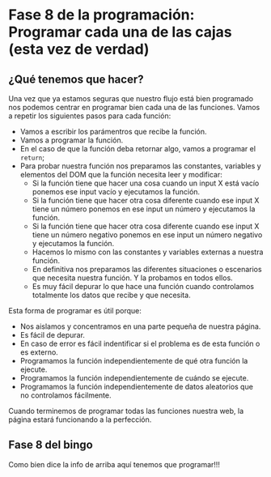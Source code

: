 # Fase 8 de la programación: Programar cada una de las cajas (esta vez de verdad)

## ¿Qué tenemos que hacer?

Una vez que ya estamos seguras que nuestro flujo está bien programado nos podemos centrar en programar bien cada una de las funciones. Vamos a repetir los siguientes pasos para cada función:

- Vamos a escribir los parámentros que recibe la función.
- Vamos a programar la función.
- En el caso de que la función deba retornar algo, vamos a programar el `return`;
- Para probar nuestra función nos preparamos las constantes, variables y elementos del DOM que la función necesita leer y modificar:
  - Si la función tiene que hacer una cosa cuando un input X está vacío ponemos ese input vacío y ejecutamos la función.
  - Si la función tiene que hacer otra cosa diferente cuando ese input X tiene un número ponemos en ese input un número y ejecutamos la función.
  - Si la función tiene que hacer otra cosa diferente cuando ese input X tiene un número negativo ponemos en ese input un número negativo y ejecutamos la función.
  - Hacemos lo mismo con las constantes y variables externas a nuestra función.
  - En definitiva nos preparamos las diferentes situaciones o escenarios que necesita nuestra función. Y la probamos en todos ellos.
  - Es muy fácil depurar lo que hace una función cuando controlamos totalmente los datos que recibe y que necesita.

Esta forma de programar es útil porque:

- Nos aislamos y concentramos en una parte pequeña de nuestra página.
- Es fácil de depurar.
- En caso de error es fácil indentificar si el problema es de esta función o es externo.
- Programamos la función independientemente de qué otra función la ejecute.
- Programamos la función independientemente de cuándo se ejecute.
- Programamos la función independientemente de datos aleatorios que no controlamos fácilmente.

Cuando terminemos de programar todas las funciones nuestra web, la página estará funcionando a la perfección.

## Fase 8 del bingo

Como bien dice la info de arriba aquí tenemos que programar!!!
